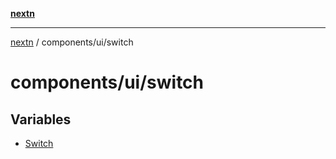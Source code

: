 [**nextn**](../../../README.md)

***

[nextn](../../../modules.md) / components/ui/switch

# components/ui/switch

## Variables

- [Switch](variables/Switch.md)
